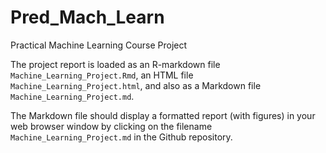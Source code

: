 Pred_Mach_Learn
===============

Practical Machine Learning 
Course Project

The project report is loaded as an R-markdown file `Machine_Learning_Project.Rmd`, an HTML file `Machine_Learning_Project.html`, and also as a Markdown file `Machine_Learning_Project.md`.  

The Markdown file should display a formatted report (with figures) in your web browser window by clicking on the filename `Machine_Learning_Project.md` in the Github repository.
